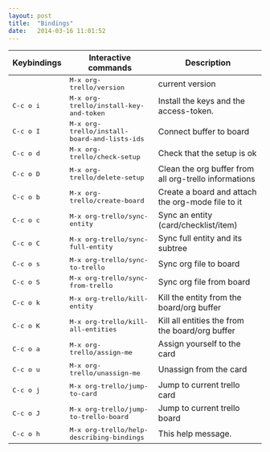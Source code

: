 ```yaml
---
layout: post
title:  "Bindings"
date:   2014-03-16 11:01:52
---
```


| Keybindings        | Interactive commands                                  | Description
|--------------------|-------------------------------------------------------|----------------------------------------------------------------------------------------------
|                    | <kbd>M-x org-trello/version</kbd>                     | current version
| <kbd>C-c o i</kbd> | <kbd>M-x org-trello/install-key-and-token</kbd>       | Install the keys and the access-token.
| <kbd>C-c o I</kbd> | <kbd>M-x org-trello/install-board-and-lists-ids</kbd> | Connect buffer to board
| <kbd>C-c o d</kbd> | <kbd>M-x org-trello/check-setup</kbd>                 | Check that the setup is ok
| <kbd>C-c o D</kbd> | <kbd>M-x org-trello/delete-setup</kbd>                | Clean the org buffer from all org-trello informations
| <kbd>C-c o b</kbd> | <kbd>M-x org-trello/create-board</kbd>                | Create a board and attach the org-mode file to it
| <kbd>C-c o c</kbd> | <kbd>M-x org-trello/sync-entity</kbd>                 | Sync an entity (card/checklist/item)
| <kbd>C-c o C</kbd> | <kbd>M-x org-trello/sync-full-entity</kbd>            | Sync full entity and its subtree
| <kbd>C-c o s</kbd> | <kbd>M-x org-trello/sync-to-trello</kbd>              | Sync org file to board
| <kbd>C-c o S</kbd> | <kbd>M-x org-trello/sync-from-trello</kbd>            | Sync org file from board
| <kbd>C-c o k</kbd> | <kbd>M-x org-trello/kill-entity</kbd>                 | Kill the entity from the board/org buffer
| <kbd>C-c o K</kbd> | <kbd>M-x org-trello/kill-all-entities</kbd>           | Kill all entities the from the board/org buffer
| <kbd>C-c o a</kbd> | <kbd>M-x org-trello/assign-me</kbd>                   | Assign yourself to the card
| <kbd>C-c o u</kbd> | <kbd>M-x org-trello/unassign-me</kbd>                 | Unassign from the card
| <kbd>C-c o j</kbd> | <kbd>M-x org-trello/jump-to-card</kbd>                | Jump to current trello card
| <kbd>C-c o J</kbd> | <kbd>M-x org-trello/jump-to-trello-board</kbd>        | Jump to current trello board
| <kbd>C-c o h</kbd> | <kbd>M-x org-trello/help-describing-bindings</kbd>    | This help message.
